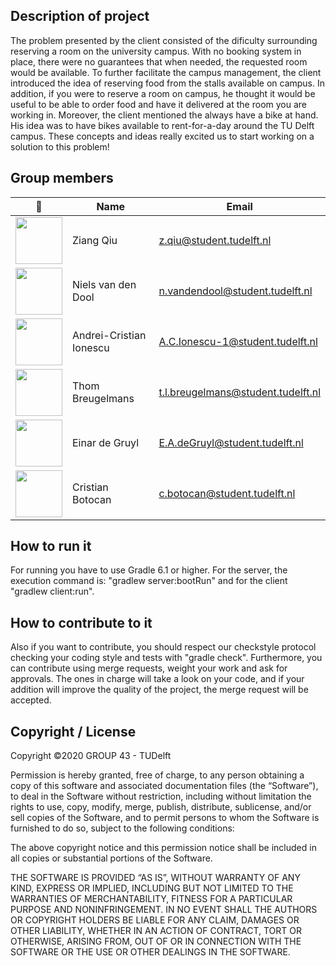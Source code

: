 ## Description of project
The problem presented by the client consisted of the dificulty surrounding reserving a room on the university campus. With no booking system in place, there were no guarantees that when needed, the requested room would be available.
To further facilitate the campus management, the client introduced the idea of reserving food from the stalls available on campus. In addition, if you were to reserve a room on campus, he thought it would be useful to be able to order food and have it delivered at the room you are working in.
Moreover, the client mentioned the always have a bike at hand. His idea was to have bikes available to rent-for-a-day around the TU Delft campus.
These concepts and ideas really excited us to start working on a solution to this problem!

## Group members

| 📸 | Name | Email |
|---|---|---|
| <img src="https://avatars2.githubusercontent.com/u/19258977?s=400&u=d8726efdbf4b7309885c706d8b4e1755d795a1e6&v=4" width="75" height="75"> | Ziang Qiu | z.qiu@student.tudelft.nl | 
| <img src="https://secure.gravatar.com/avatar/27a4a10c0f6c90530a0e209b187ba51d?s=800&d=identicon" width="75" height="75"> | Niels van den Dool| n.vandendool@student.tudelft.nl |
| <img src="https://img.favpng.com/11/8/22/usopp-monkey-d-luffy-mr-krabs-sandy-cheeks-tony-tony-chopper-png-favpng-PuYeWXasWku1GbUNbPm6Lu1nG.jpg" width="75" height="75"> | Andrei-Cristian Ionescu | A.C.Ionescu-1@student.tudelft.nl | 
| <img src="https://img.favpng.com/0/10/6/u9752u4e91u8bc0uff08fate-of-ascensionuff09-mobile-game-android-ios-gamer-png-favpng-6vmziKn54Sk5Zq0Mk8XS3RrWi.jpg" width="75" height="75"> | Thom Breugelmans| t.l.breugelmans@student.tudelft.nl |
| <img src="https://i.kym-cdn.com/photos/images/facebook/001/564/773/6cf.jpg" width="75" height="75"> |Einar de Gruyl | E.A.deGruyl@student.tudelft.nl |
| <img src="https://img.favpng.com/15/8/9/information-technology-diploma-informatics-3d-computer-graphics-png-favpng-JdE38vAEJxKKgDXwEggurwQCM.jpg" width="75" height="75"> |Cristian Botocan | c.botocan@student.tudelft.nl |

<!-- Instructions (remove once assignment has been completed -->
<!-- - Add (only!) your own name to the table above (use Markdown formatting) -->
<!-- - Mention your *student* email address -->
<!-- - Preferably add a recognisable photo, otherwise add your GitLab photo -->
<!-- - (please make sure the photos have the same size) --> 

## How to run it
For running you have to use Gradle 6.1 or higher. For the server, the execution command is: "gradlew server:bootRun" and 
for the client "gradlew client:run".

## How to contribute to it
Also if you want to contribute, you should respect our checkstyle protocol checking your coding style and tests with "gradle check". Furthermore, you can contribute using merge requests, weight your work and ask for approvals. The ones in charge will take a look on your code, 
and if your addition will improve the quality of the project, the merge request will be accepted.

## Copyright / License
Copyright ©2020 GROUP 43 - TUDelft

Permission is hereby granted, free of charge, to any person obtaining a copy of this software and associated documentation files (the “Software”), to deal in the Software without restriction, including without limitation the rights to use, copy, modify, merge, publish, distribute, sublicense, and/or sell copies of the Software, and to permit persons to whom the Software is furnished to do so, subject to the following conditions:

The above copyright notice and this permission notice shall be included in all copies or substantial portions of the Software.

THE SOFTWARE IS PROVIDED “AS IS”, WITHOUT WARRANTY OF ANY KIND, EXPRESS OR IMPLIED, INCLUDING BUT NOT LIMITED TO THE WARRANTIES OF MERCHANTABILITY, FITNESS FOR A PARTICULAR PURPOSE AND NONINFRINGEMENT. IN NO EVENT SHALL THE AUTHORS OR COPYRIGHT HOLDERS BE LIABLE FOR ANY CLAIM, DAMAGES OR OTHER LIABILITY, WHETHER IN AN ACTION OF CONTRACT, TORT OR OTHERWISE, ARISING FROM, OUT OF OR IN CONNECTION WITH THE SOFTWARE OR THE USE OR OTHER DEALINGS IN THE SOFTWARE.
